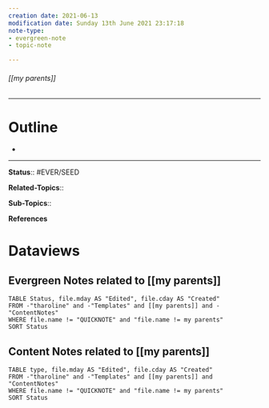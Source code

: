 ```yaml
---
creation date: 2021-06-13
modification date: Sunday 13th June 2021 23:17:18
note-type: 
- evergreen-note
- topic-note

---
```


###### [[my parents]]



---
# Outline
- 

---

**Status**:: #EVER/SEED

**Related-Topics**:: 
	
**Sub-Topics**::
	
**References**

# Dataviews 
## Evergreen Notes related to [[my parents]]
```dataview
TABLE Status, file.mday AS "Edited", file.cday AS "Created"
FROM -"tharoline" and -"Templates" and [[my parents]] and -"ContentNotes"
WHERE file.name != "QUICKNOTE" and "file.name != my parents"
SORT Status
```
## Content Notes related to [[my parents]]
```dataview
TABLE type, file.mday AS "Edited", file.cday AS "Created"
FROM -"tharoline" and -"Templates" and [[my parents]] and "ContentNotes"
WHERE file.name != "QUICKNOTE" and "file.name != my parents"
SORT Status
```